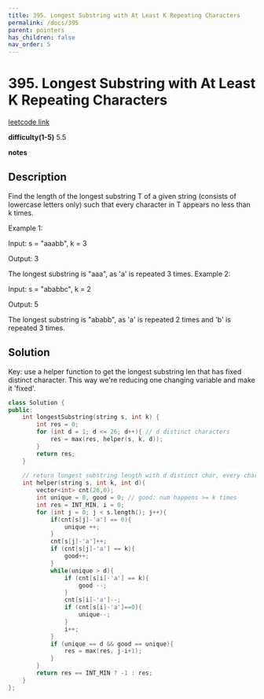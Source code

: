 ```yaml
---
title: 395. Longest Substring with At Least K Repeating Characters
permalink: /docs/395
parent: pointers
has_children: false
nav_order: 5
---
```

# 395. Longest Substring with At Least K Repeating Characters
[leetcode link](https://leetcode.com/problems/longest-substring-with-at-least-k-repeating-characters/)

**difficulty(1-5)** 
5.5

**notes**   


## Description
Find the length of the longest substring T of a given string (consists of lowercase letters only) such that every character in T appears no less than k times.

Example 1:

Input:
s = "aaabb", k = 3

Output:
3

The longest substring is "aaa", as 'a' is repeated 3 times.
Example 2:

Input:
s = "ababbc", k = 2

Output:
5

The longest substring is "ababb", as 'a' is repeated 2 times and 'b' is repeated 3 times.

## Solution

Key: use a helper function to get the longest substring len that has fixed distinct character.
This way we're reducing one changing variable and make it 'fixed'.

```c++
class Solution {
public:
    int longestSubstring(string s, int k) {
        int res = 0;
        for (int d = 1; d <= 26; d++){ // d distinct characters
            res = max(res, helper(s, k, d));
        }
        return res;
    }
    
    // return longest substring length with d distinct char, every char happens >= k times
    int helper(string s, int k, int d){
        vector<int> cnt(26,0);
        int unique = 0, good = 0; // good: num happens >= k times
        int res = INT_MIN, i = 0;
        for (int j = 0; j < s.length(); j++){
            if(cnt[s[j]-'a'] == 0){
                unique ++;
            }
            cnt[s[j]-'a']++;
            if (cnt[s[j]-'a'] == k){
                good++;
            }
            while(unique > d){
                if (cnt[s[i]-'a'] == k){
                    good --;
                }
                cnt[s[i]-'a']--;
                if (cnt[s[i]-'a']==0){
                    unique--;
                }                
                i++;
            }
            if (unique == d && good == unique){
                res = max(res, j-i+1);
            }
        }
        return res == INT_MIN ? -1 : res;
    }
};
```

<!-- 
Default label
{: .label }

Blue label
{: .label .label-blue }

Stable
{: .label .label-green }

New release
{: .label .label-purple }

Coming soon
{: .label .label-yellow }

Deprecated
{: .label .label-red } -->
